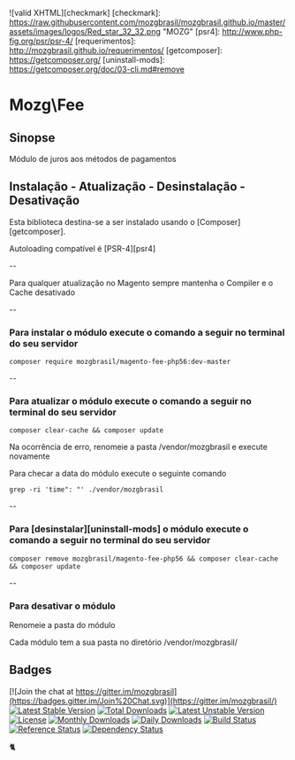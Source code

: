 ![valid XHTML][checkmark]
[checkmark]: https://raw.githubusercontent.com/mozgbrasil/mozgbrasil.github.io/master/assets/images/logos/Red_star_32_32.png "MOZG"
[psr4]: http://www.php-fig.org/psr/psr-4/
[requerimentos]: http://mozgbrasil.github.io/requerimentos/
[getcomposer]: https://getcomposer.org/
[uninstall-mods]: https://getcomposer.org/doc/03-cli.md#remove

# Mozg\Fee

## Sinopse

Módulo de juros aos métodos de pagamentos

## Instalação - Atualização - Desinstalação - Desativação

Esta biblioteca destina-se a ser instalado usando o [Composer][getcomposer].

Autoloading compatível é [PSR-4][psr4]

--

Para qualquer atualização no Magento sempre mantenha o Compiler e o Cache desativado

--

### Para instalar o módulo execute o comando a seguir no terminal do seu servidor

    composer require mozgbrasil/magento-fee-php56:dev-master

-- 

### Para atualizar o módulo execute o comando a seguir no terminal do seu servidor

	composer clear-cache && composer update

Na ocorrência de erro, renomeie a pasta /vendor/mozgbrasil e execute novamente

Para checar a data do módulo execute o seguinte comando

	grep -ri 'time": "' ./vendor/mozgbrasil

--

### Para [desinstalar][uninstall-mods] o módulo execute o comando a seguir no terminal do seu servidor

    composer remove mozgbrasil/magento-fee-php56 && composer clear-cache && composer update

--

### Para desativar o módulo

Renomeie a pasta do módulo

Cada módulo tem a sua pasta no diretório /vendor/mozgbrasil/

## Badges

[![Join the chat at https://gitter.im/mozgbrasil](https://badges.gitter.im/Join%20Chat.svg)](https://gitter.im/mozgbrasil/)
[![Latest Stable Version](https://poser.pugx.org/mozgbrasil/magento-fee-php56/v/stable)](https://packagist.org/packages/mozgbrasil/magento-fee-php56)
[![Total Downloads](https://poser.pugx.org/mozgbrasil/magento-fee-php56/downloads)](https://packagist.org/packages/mozgbrasil/magento-fee-php56)
[![Latest Unstable Version](https://poser.pugx.org/mozgbrasil/magento-fee-php56/v/unstable)](https://packagist.org/packages/mozgbrasil/magento-fee-php56)
[![License](https://poser.pugx.org/mozgbrasil/magento-fee-php56/license)](https://packagist.org/packages/mozgbrasil/magento-fee-php56)
[![Monthly Downloads](https://poser.pugx.org/mozgbrasil/magento-fee-php56/d/monthly)](https://packagist.org/packages/mozgbrasil/magento-fee-php56)
[![Daily Downloads](https://poser.pugx.org/mozgbrasil/magento-fee-php56/d/daily)](https://packagist.org/packages/mozgbrasil/magento-fee-php56)
[![Build Status](https://travis-ci.org/mozgbrasil/magento-fee-php56.svg?branch=master)](https://travis-ci.org/mozgbrasil/magento-fee-php56)
[![Reference Status](https://www.versioneye.com/php/mozgbrasil:magento-fee-php56/reference_badge.svg?style=flat-square)](https://www.versioneye.com/php/mozgbrasil:magento-fee-php56/references)
[![Dependency Status](https://www.versioneye.com/php/mozgbrasil:magento-fee-php56/1.0.0/badge?style=flat-square)](https://www.versioneye.com/php/mozgbrasil:magento-fee-php56/1.0.0)

:cat2: